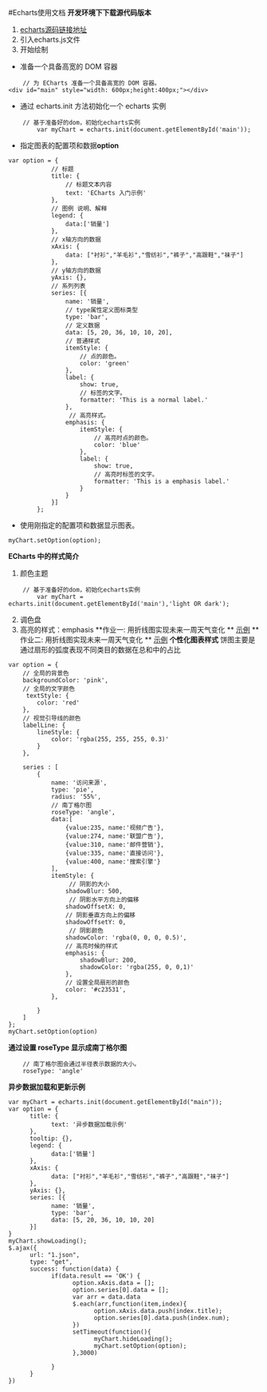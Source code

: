 
#Echarts使用文档
**开发环境下下载源代码版本**
1.  [echarts源码链接地址](https://echarts.baidu.com/dist/echarts.js)
2.  引入echarts.js文件
3.  开始绘制 
+ 准备一个具备高宽的 DOM 容器
```
	// 为 ECharts 准备一个具备高宽的 DOM 容器。
<div id="main" style="width: 600px;height:400px;"></div>
```
+ 通过 echarts.init 方法初始化一个 echarts 实例
```
	// 基于准备好的dom，初始化echarts实例
        var myChart = echarts.init(document.getElementById('main'));
```
+ 指定图表的配置项和数据**option**
```
var option = {
			// 标题
            title: {
	            // 标题文本内容
                text: 'ECharts 入门示例'
            },
            // 图例 说明、解释
            legend: {
                data:['销量']
            },
            // x轴方向的数据
            xAxis: {
                data: ["衬衫","羊毛衫","雪纺衫","裤子","高跟鞋","袜子"]
            },
            // y轴方向的数据
            yAxis: {},
            // 系列列表
            series: [{
                name: '销量',
                // type属性定义图标类型
                type: 'bar',
                // 定义数据
                data: [5, 20, 36, 10, 10, 20],
                // 普通样式
                itemStyle: {
                    // 点的颜色。
                    color: 'green'
                },
                label: {
                    show: true,
                    // 标签的文字。
                    formatter: 'This is a normal label.'
                },
                 // 高亮样式。
                emphasis: {
                    itemStyle: {
                        // 高亮时点的颜色。
                        color: 'blue'
                    },
                    label: {
                        show: true,
                        // 高亮时标签的文字。
                        formatter: 'This is a emphasis label.'
                    }
                }
            }]
        };
```
+ 使用刚指定的配置项和数据显示图表。
```
myChart.setOption(option);
```
**ECharts 中的样式简介**
1. 颜色主题
```
	// 基于准备好的dom，初始化echarts实例
        var myChart = echarts.init(document.getElementById('main'),'light OR dark');
```
2. 调色盘
3. 高亮的样式：emphasis
**作业一: 用折线图实现未来一周天气变化 **
[示例](https://img-blog.csdnimg.cn/20181101120604827.jpg?x-oss-process=image/watermark,type_ZmFuZ3poZW5naGVpdGk,shadow_10,text_aHR0cHM6Ly9ibG9nLmNzZG4ubmV0L2dkamxj,size_16,color_FFFFFF,t_70)
**作业二: 用折线图实现未来一周天气变化 **
[示例](https://images2018.cnblogs.com/blog/1150667/201803/1150667-20180302110618565-96310848.png)
**个性化图表样式**
饼图主要是通过扇形的弧度表现不同类目的数据在总和中的占比
```
var option = {
    // 全局的背景色
    backgroundColor: 'pink',
    // 全局的文字颜色
     textStyle: {
        color: 'red'
    },
    // 视觉引导线的颜色
    labelLine: {
        lineStyle: {
            color: 'rgba(255, 255, 255, 0.3)'
        }
    },
    
    series : [
        {
            name: '访问来源',
            type: 'pie',
            radius: '55%',
            // 南丁格尔图
            roseType: 'angle',
            data:[
                {value:235, name:'视频广告'},
                {value:274, name:'联盟广告'},
                {value:310, name:'邮件营销'},
                {value:335, name:'直接访问'},
                {value:400, name:'搜索引擎'}
            ],
            itemStyle: {
                 // 阴影的大小
                shadowBlur: 500,
                 // 阴影水平方向上的偏移
                shadowOffsetX: 0,
                // 阴影垂直方向上的偏移
                shadowOffsetY: 0,
                 // 阴影颜色
                shadowColor: 'rgba(0, 0, 0, 0.5)',
                // 高亮时候的样式
                emphasis: {
                    shadowBlur: 200,
                    shadowColor: 'rgba(255, 0, 0,1)'
                },
                // 设置全局扇形的颜色
                color: '#c23531',
            },
            
        }
    ]
};
myChart.setOption(option)
```
**通过设置 roseType 显示成南丁格尔图**
```
	// 南丁格尔图会通过半径表示数据的大小。
	roseType: 'angle'
```

**异步数据加载和更新示例**
```
var myChart = echarts.init(document.getElementById("main"));
var option = {
      title: {
            text: '异步数据加载示例'
      },
      tooltip: {},
      legend: {
            data:['销量']
      },
      xAxis: {
            data: ["衬衫","羊毛衫","雪纺衫","裤子","高跟鞋","袜子"]
      },
      yAxis: {},
      series: [{
            name: '销量',
            type: 'bar',
            data: [5, 20, 36, 10, 10, 20]
      }]
}
myChart.showLoading();
$.ajax({
      url: "1.json",
      type: "get",
      success: function(data) {
            if(data.result == 'OK') {
                  option.xAxis.data = [];
                  option.series[0].data = [];
                  var arr = data.data
                  $.each(arr,function(item,index){
                        option.xAxis.data.push(index.title);
                        option.series[0].data.push(index.num);
                  })
                  setTimeout(function(){
                        myChart.hideLoading();
                        myChart.setOption(option);
                  },3000)
                  
            }
      }
})
```
